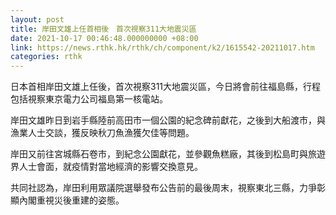 ```yaml
---
layout: post
title: 岸田文雄上任首相後　首次視察311大地震災區
date: 2021-10-17 00:46:48.000000000 +08:00
link: https://news.rthk.hk/rthk/ch/component/k2/1615542-20211017.htm
categories: rthk
---
```


日本首相岸田文雄上任後，首次視察311大地震災區，今日將會前往福島縣，行程包括視察東京電力公司福島第一核電站。

岸田文雄昨日到岩手縣陸前高田市一個公園的紀念碑前獻花，之後到大船渡市，與漁業人士交談，獲反映秋刀魚漁獲欠佳等問題。

岸田又前往宮城縣石卷市，到紀念公園獻花，並參觀魚糕廠，其後到松島町與旅遊界人士會面，就疫情對當地經濟的影響交換意見。

共同社認為，岸田利用眾議院選舉發布公告前的最後周末，視察東北三縣，力爭彰顯內閣重視災後重建的姿態。
